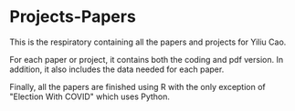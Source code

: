 # Projects-Papers
This is the respiratory containing all the papers and projects for Yiliu Cao.

For each paper or project, it contains both the coding and pdf version. In addition, it also includes the data needed for each paper. 

Finally, all the papers are finished using R with the only exception of "Election With COVID" which uses Python.
